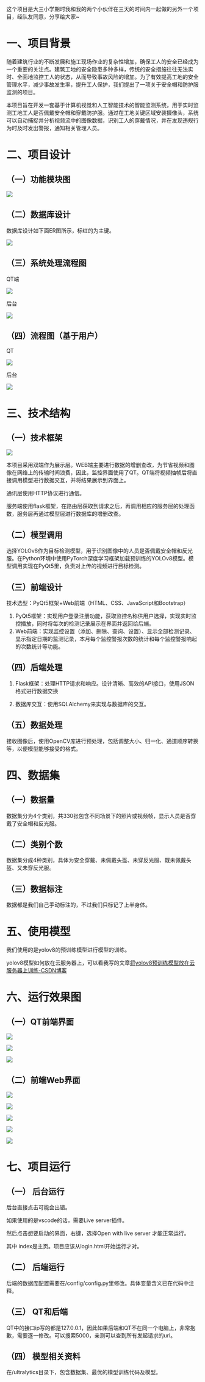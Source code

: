 这个项目是大三小学期时我和我的两个小伙伴在三天的时间内一起做的另外一个项目，经队友同意，分享给大家~

# 一、项目背景

随着建筑行业的不断发展和施工现场作业的复杂性增加，确保工人的安全已经成为一个重要的关注点。建筑工地的安全隐患多种多样，传统的安全措施往往无法实时、全面地监控工人的状态，从而导致事故风险的增加。为了有效提高工地的安全管理水平，减少事故发生率，提升工人保护，我们提出了一项关于安全帽和防护服监测的项目。

本项目旨在开发一套基于计算机视觉和人工智能技术的智能监测系统，用于实时监测工地工人是否佩戴安全帽和穿戴防护服。通过在工地关键区域安装摄像头，系统可以自动捕捉并分析视频流中的图像数据，识别工人的穿戴情况，并在发现违规行为时及时发出警报，通知相关管理人员。



# 二、项目设计

## （一）功能模块图

![](./readmeImg/funcModule.png)

## （二）数据库设计

数据库设计如下面ER图所示，标红的为主键。

![](./readmeImg/er.png)



## （三）系统处理流程图

QT端

![](./readmeImg/QTSystemFlow.png)

后台

![](./readmeImg/backgroundSystemFlow.png)

## （四）流程图（基于用户）

QT

![](./readmeImg/QTUserFlow.png)



后台

![](./readmeImg/backgroundUserFlow.png)



# 三、技术结构

## （一）技术框架

![](./readmeImg/tech.png)

本项目采用双端作为展示层。WEB端主要进行数据的增删查改，为节省视频和图像在网络上的传输时间浪费，因此，监控界面使用了QT。QT端将视频抽帧后将直接调用模型进行数据交互，并将结果展示到界面上。

通讯层使用HTTP协议进行通信。

服务端使用flask框架，在路由层获取到请求之后，再调用相应的服务层的处理函数，服务层再通过模型层进行数据库的增删改查。

 ## （二）模型调用

选择YOLOv8作为目标检测模型，用于识别图像中的人员是否佩戴安全帽和反光服。在Python环境中使用PyTorch深度学习框架加载预训练的YOLOv8模型。模型调用实现在PyQt5里，负责对上传的视频进行目标检测。

## （三）前端设计

技术选型：PyQt5框架+Web前端（HTML、CSS、JavaScript和Bootstrap）

1. PyQt5框架：实现用户登录注册功能，获取监控名称供用户选择，实现实时监控播放，同时将每次的检测记录展示在界面并返回给后端。
2. Web前端：实现监控设置（添加、删除、查询、设置）、显示全部检测记录、显示指定日期的监测记录，本月每个监控警报次数的统计和每个监控警报响起的次数统计等功能。

## （四）后端处理

1. Flask框架：处理HTTP请求和响应。设计清晰、高效的API接口，使用JSON格式进行数据交换

2. 数据库交互：使用SQLAlchemy来实现与数据库的交互。

## （五）数据处理

接收图像后，使用OpenCV库进行预处理，包括调整大小、归一化、通道顺序转换等，以便模型能够接受的格式。

# 四、数据集

## （一）数据量

数据集分为4个类别，共330张包含不同场景下的照片或视频帧，显示人员是否穿戴了安全帽和反光服。

## （二）类别个数

数据集分成4种类别，具体为安全穿戴、未佩戴头盔、未穿反光服、既未佩戴头盔、又未穿反光服。

## （三）数据标注

数据都是我们自己手动标注的，不过我们只标记了上半身体。

# 五、使用模型

我们使用的是yolov8的预训练模型进行模型的训练。

yolov8模型如何放在云服务器上，可以看我写的文章[将yolov8预训练模型放在云服务器上训练-CSDN博客](https://blog.csdn.net/weixin_62300611/article/details/140911901?spm=1001.2014.3001.5501)

# 六、运行效果图

## （一）QT前端界面

![](./readmeImg/QT_UI1.png)

![](./readmeImg/QT_UI2.png)

![](./readmeImg/QT_UI3.png)



## （二）前端Web界面

![](./readmeImg/Web_UI1.png)

![](./readmeImg/Web_UI2.png)

![](./readmeImg/Web_UI3.png)

![](./readmeImg/Web_UI4.png)

![](./readmeImg/Web_UI5.png)



# 七、项目运行

## （一） 后台运行

后台直接点击可能会出错。

如果使用的是vscode的话，需要Live server插件。

然后点击想要启动的界面，右键，选择Open with live server 才能正常运行。

其中 index是主页。项目应该从login.html开始运行才对。

## （二） 后端运行

后端的数据库配置需要在/config/config.py里修改。具体变量含义已在代码中注释。

## （三） QT和后端

QT中的接口ip写的都是127.0.0.1，因此如果后端和QT不在同一个电脑上，非常抱歉，需要逐一修改。可以搜索5000，亲测可以查到所有发起请求的url。

## （四） 模型相关资料

在/ultralytics目录下，包含数据集、最优的模型训练代码及模型。